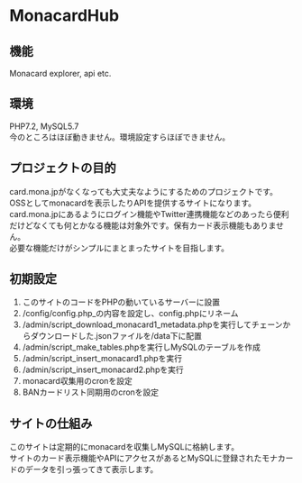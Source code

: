 # MonacardHub

## 機能
Monacard explorer, api etc.

## 環境
PHP7.2, MySQL5.7  
今のところはほぼ動きません。環境設定すらほぼできません。

## プロジェクトの目的
card.mona.jpがなくなっても大丈夫なようにするためのプロジェクトです。OSSとしてmonacardを表示したりAPIを提供するサイトになります。  
card.mona.jpにあるようにログイン機能やTwitter連携機能などのあったら便利だけどなくても何とかなる機能は対象外です。保有カード表示機能もありません。  
必要な機能だけがシンプルにまとまったサイトを目指します。

## 初期設定
1. このサイトのコードをPHPの動いているサーバーに設置  
2. /config/config.php_の内容を設定し、config.phpにリネーム  
3. /admin/script_download_monacard1_metadata.phpを実行してチェーンからダウンロードした.jsonファイルを/data下に配置  
4. /admin/script_make_tables.phpを実行しMySQLのテーブルを作成 
5. /admin/script_insert_monacard1.phpを実行
6. /admin/script_insert_monacard2.phpを実行
7. monacard収集用のcronを設定 
8. BANカードリスト同期用のcronを設定 

## サイトの仕組み
このサイトは定期的にmonacardを収集しMySQLに格納します。  
サイトのカード表示機能やAPIにアクセスがあるとMySQLに登録されたモナカードのデータを引っ張ってきて表示します。
